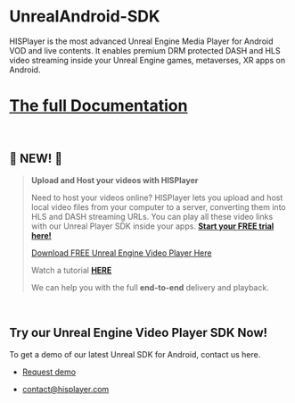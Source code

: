 # UnrealAndroid-SDK

HISPlayer is the most advanced Unreal Engine Media Player for Android VOD and live contents. It enables premium DRM protected DASH and HLS video streaming inside your Unreal Engine games, metaverses, XR apps on Android.

# [The full Documentation](https://hisplayer.github.io/UnrealAndroid-SDK/#/)

<br>

## 🚀 NEW! 🚀
>**Upload and Host your videos with HISPlayer**
>
> Need to host your videos online? HISPlayer lets you upload and host local video files from your computer to a server, converting them into HLS and DASH streaming URLs. You can play all these video links with our Unreal Player SDK inside your apps. **[Start your FREE trial here!](https://dashboard.hisplayer.com/signup)**
>
>[Download FREE Unreal Engine Video Player Here](https://github.com/HISPlayer/Unreal_Engine_Media_Player/releases/tag/v2.8.2)
>
>Watch a tutorial **[HERE](https://www.youtube.com/watch?v=awfN0zz-8zQ)**
>
> We can help you with the full **end-to-end** delivery and playback.

<br>

## Try our Unreal Engine Video Player SDK Now!

To get a demo of our latest Unreal SDK for Android, contact us here.

* [Request demo](https://hisplayer.com/demo-unreal-engine-player-sdk/)

* contact@hisplayer.com
